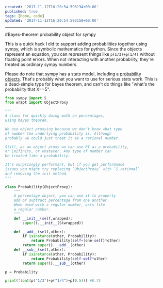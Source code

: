 ```yaml
created: '2017-11-12T16:20:54.593134+00:00'
published: true
tags: [home, code]
updated: '2017-11-12T16:20:54.593150+00:00'

```
---
#Bayes-theorem probability object for sympy

This is a quick hack I did to support adding probabilities together using sympy,
which is symbolic mathematics for python. Since the objects represent an
equation, you can represent things like `p(1/3)+p(1/4)` without floating point
errors. When not interacting with another probability, they're treated as
ordinary sympy numbers.

Please do note that sympy has a stats model, including a [probability
objects](http://docs.sympy.org/latest/modules/stats.html#sympy.stats.Probability).
That's probably what you want to use for serious stats work. This is a
dead-simple type for bayes theorem, and can't do things like "what's the
probability that X==5".

```python
from sympy import S
from wrapt import ObjectProxy

"""
A class for quickly doing math on percentages,
using bayes theorem.

We use object proxying because we don't know what type
of number the underlying probability is. Although
probably we could just treat it as a rational number.

Still, as an object proxy we can use PI as a probability,
or inifinity, or whatever. Any type of number can
be treated like a probability.

It's surprisngly performant, but if you get performance
issues you might try replacing `ObjectProxy` with `S.rational`
and removing the init method.
"""

class Probability(ObjectProxy):
    """
    A percentage object, you can use it to properly
    add or subtract percentage from one another.
    When used with a regular number, acts like
    a regular number.
    """
    def __init__(self,wrapped):
        super().__init__(S(wrapped))

    def __add__(self,other):
        if isinstance(other, Probability):
            return Probability(self+(one-self)*other)
        return super().__add__(other)
    def __sub__(self,other):
        if isinstance(other, Probability):
            return Probability(self-self*other)
        return super().__sub__(other)

p = Probability

print(float(p("1/3")+p("1/4")+p(0.5))) #0.75
```
